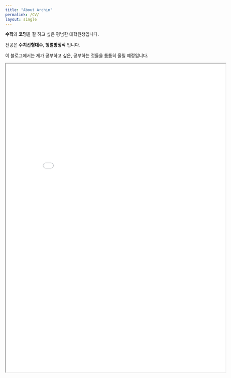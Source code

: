 ```yaml
---
title: "About Archin"
permalink: /CV/
layout: single
---
```


**수학**과 **코딩**을 잘 하고 싶은 평범한 대학원생입니다.

전공은 **수치선형대수**, **행렬방정식** 입니다.

이 블로그에서는 제가 공부하고 싶은, 공부하는 것들을 틈틈히 올릴 예정입니다.

<iframe src = "/ViewerJS/#../assets/pdf/cv_of_th_kim.pdf" width='700px' height='980px' allowfullscreen webkitallowfullscreen></iframe>
